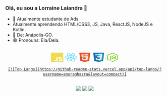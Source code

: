 ### Olá, eu sou a Lorraine Laiandra 👋

- 🌱 Atualmente estudante de Ads.
- Atualmente aprendendo HTML/CSS3, JS, Java, ReactJS, NodeJS e Kotlin.
- 📍  De: Anápolis-GO.
- 😄 Pronouns: Ela/Dela.

<div align="center">
  <a href="https://github.com/lohlaiandra">
  

<div style="display: inline_block"><br>
  <img align="center" alt="Rafa-Js" height="30" width="40" src="https://raw.githubusercontent.com/devicons/devicon/master/icons/javascript/javascript-plain.svg">
  <img align="center" alt="Rafa-React" height="30" width="40" src="https://raw.githubusercontent.com/devicons/devicon/master/icons/react/react-original.svg">
  <img align="center" alt="Rafa-HTML" height="30" width="40" src="https://raw.githubusercontent.com/devicons/devicon/master/icons/html5/html5-original.svg">
  <img align="center" alt="Rafa-CSS" height="30" width="40" src="https://raw.githubusercontent.com/devicons/devicon/master/icons/css3/css3-original.svg">
  <img align="center" alt="Rafa-NodeJS" height="30" width="40" src="https://raw.githubusercontent.com/devicons/devicon/master/icons/nodejs/nodejs-original.svg">
                              
  </div>
    
    
    [![Top Langs](https://github-readme-stats.vercel.app/api/top-langs/?username=anuraghazra&layout=compact)]
  

  ##
  
 <div> 
  <a href="https://www.instagram.com/lohlaiandra/" target="_blank"><img src="https://img.shields.io/badge/-Instagram-%23E4405F?style=for-the-badge&logo=instagram&logoColor=white" target="_blank"></a>
  <a href = "mailto:lorrainelaiandra@gmail.com"><img src="https://img.shields.io/badge/-Gmail-%23333?style=for-the-badge&logo=gmail&logoColor=white" target="_blank"></a>
  <a href="https://www.linkedin.com/in/lorraine-laiandra-74105a220/" target="_blank"><img src="https://img.shields.io/badge/-LinkedIn-%230077B5?style=for-the-badge&logo=linkedin&logoColor=white" target="_blank"></a> 
   
   
